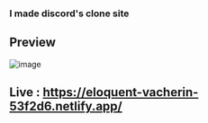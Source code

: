 ### I made discord's clone site

## Preview
![image](https://user-images.githubusercontent.com/120296952/225392267-31f68f66-ebeb-4257-93b4-32c9df5c8ee6.png)

## Live : https://eloquent-vacherin-53f2d6.netlify.app/
